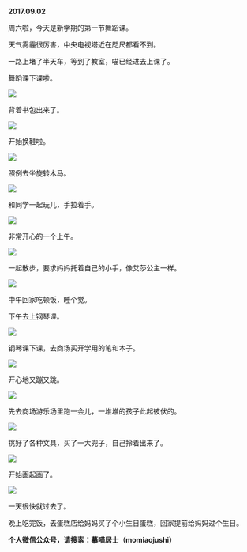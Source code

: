 
          
**2017.09.02**

周六啦，今天是新学期的第一节舞蹈课。

天气雾霾很厉害，中央电视塔近在咫尺都看不到。

一路上堵了半天车，等到了教室，喵已经进去上课了。

舞蹈课下课啦。


![](https://mmbiz.qlogo.cn/mmbiz_jpg/uDI3FLln00ayibeaANDyqOC1uOiboAAnJkPMibCRtW7XKSANRXpibDcoOvuyIpGBSPPhgOHYleLs46v1DlxZTGKO9w/0?wx_fmt=jpeg)


背着书包出来了。


![](https://mmbiz.qlogo.cn/mmbiz_jpg/uDI3FLln00ayibeaANDyqOC1uOiboAAnJkNCtFYBUla3HTwjmQLkBibnPnbM1dsMaQHmtPGI3z7APeZ5ciaFUuJ0pA/0?wx_fmt=jpeg)


开始换鞋啦。


![](https://mmbiz.qlogo.cn/mmbiz_jpg/uDI3FLln00ayibeaANDyqOC1uOiboAAnJkfmal1ZvmvJFeEeaRgySBjAic4yuTWaIGF5sA6icGMJ4dSh8uSaINLmRw/0?wx_fmt=jpeg)


照例去坐旋转木马。


![](https://mmbiz.qlogo.cn/mmbiz_jpg/uDI3FLln00ayibeaANDyqOC1uOiboAAnJkSfgQyLicSWNUuXTIBqyAGD9O9h0ydEJygG1MSEQtDgiaR6ZZbv3mhmcg/0?wx_fmt=jpeg)


和同学一起玩儿，手拉着手。


![](https://mmbiz.qlogo.cn/mmbiz_jpg/uDI3FLln00ayibeaANDyqOC1uOiboAAnJk2taCzHdcAibYeJXSpVDMIEUk5KLZQNiaFCzqaOYic2CLOicKablaQeb8iaA/0?wx_fmt=jpeg)


非常开心的一个上午。


![](https://mmbiz.qlogo.cn/mmbiz_jpg/uDI3FLln00ayibeaANDyqOC1uOiboAAnJknkTNAPmvgGf6sY9iathcc7wCdZH6IculCStgN3j8iapiapxrGjORVtxVg/0?wx_fmt=jpeg)


一起散步，要求妈妈托着自己的小手，像艾莎公主一样。


![](https://mmbiz.qlogo.cn/mmbiz_jpg/uDI3FLln00ayibeaANDyqOC1uOiboAAnJk4aZiaj9QOsQcbKV4FUY86EETs60IkXkrkyXpvlVrjP4toTQcljrBohg/0?wx_fmt=jpeg)


中午回家吃顿饭，睡个觉。

下午去上钢琴课。


![](https://mmbiz.qlogo.cn/mmbiz_jpg/uDI3FLln00ayibeaANDyqOC1uOiboAAnJkDY1njDiazWtFYN0DTGV7dWj5xTj1ryMMLvf13bHEAJKWLF5T0bmsSzQ/0?wx_fmt=jpeg)


钢琴课下课，去商场买开学用的笔和本子。


![](https://mmbiz.qlogo.cn/mmbiz_jpg/uDI3FLln00ayibeaANDyqOC1uOiboAAnJkalMYsfB2104senvSdxNJxQFt7aCCQJwJ2ZUL68XgackHpJN3xicxAxw/0?wx_fmt=jpeg)


开心地又蹦又跳。


![](https://mmbiz.qlogo.cn/mmbiz_jpg/uDI3FLln00ayibeaANDyqOC1uOiboAAnJkyLun1Spd7hhNdwAEqaiccN2Odc56nw3IlAqZHDia1L7unZnIJajfYvgA/0?wx_fmt=jpeg)


先去商场游乐场里跑一会儿，一堆堆的孩子此起彼伏的。


![](https://mmbiz.qlogo.cn/mmbiz_jpg/uDI3FLln00ayibeaANDyqOC1uOiboAAnJkvsRaMrye2olGUcvxf7YuHGz0icXPWJuqCznxPIic1k9k2t0SdCkkO2sg/0?wx_fmt=jpeg)


挑好了各种文具，买了一大兜子，自己拎着出来了。


![](https://mmbiz.qlogo.cn/mmbiz_jpg/uDI3FLln00ayibeaANDyqOC1uOiboAAnJkIydxic3Z0qLo6qj1R3iaAo43LgUnZiazmu78DShCp4oIZFp8Xw6RLaNsA/0?wx_fmt=jpeg)


开始画起画了。


![](https://mmbiz.qlogo.cn/mmbiz_jpg/uDI3FLln00ayibeaANDyqOC1uOiboAAnJkJw5yIw7VsdC5aRveNzsa3rqcPVkGc6xLvnX7iaiaiad712lJIeorXhQ0g/0?wx_fmt=jpeg)


一天很快就过去了。

晚上吃完饭，去蛋糕店给妈妈买了个小生日蛋糕，回家提前给妈妈过个生日。


**个人微信公众号，请搜索：摹喵居士（momiaojushi）**

        